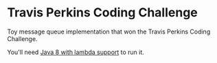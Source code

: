 							 
Travis Perkins Coding Challenge
============================================

Toy message queue implementation that won the Travis Perkins Coding Challenge.

You'll need [Java 8 with lambda support](http://jdk8.java.net/lambda) to run it.


